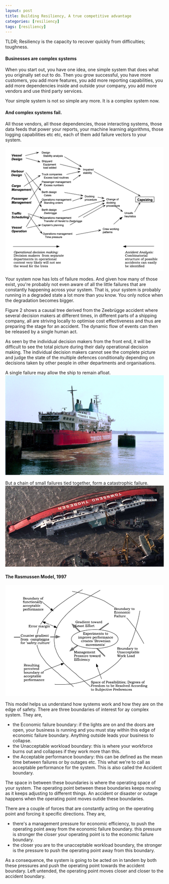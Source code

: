 ```yaml
---
layout: post
title: Building Resiliency, A true competitive advantage
categories: [resiliency]
tags: [resiliency]
---
```


TLDR; Resiliency is the capacity to recover quickly from difficulties; 
toughness.

#### Businesses are complex systems
When you start out, you have one idea, one simple system that does what you originally set out to do. Then you grow successful, you have more customers, you add more features, you add more reporting capabilities, you add more dependencies inside and outside your company, you add more vendors and use third party services.

Your simple system is not so simple any more. It is a complex system now.

#### And complex systems fail.
All those vendors, all those dependencies, those interacting systems, those data feeds that power your reports, your machine learning algorithms, those logging capabilities etc etc, each of them add failure vectors to your system.

![placeholder](/assets/images/The_Complex_pattern_of_the_Zeebrugge_accident.png)

Your system now has lots of failure modes. And given how many of those exist, you're probably not even aware of all the little failures that are constantly happening across your system. That is, your system is probably running in a degraded state a lot more than you know. You only notice when the degradation becomes bigger.

Figure 2 shows a causal tree derived from the Zeebrügge accident where several decision makers at different times, in different parts of a shipping company, all are striving locally to optimise cost effectiveness and thus are preparing the stage for an accident. The dynamic flow of events can then be released by a single human act.

As seen by the individual decision makers from the front end, it will be difficult to see the total picture during their daily operational decision making. The individual decision makers cannot see the complete picture and judge the state of the multiple defences conditionally depending on decisions taken by other people in other departments and organisations.

A single failure may allow the ship to remain afloat.
![placeholder](/assets/images/Herald_of_Free_Enterprise.jpeg)

But a chain of small failures tied together, form a catastrophic failure.
![placeholder](/assets/images/herald_of_free_enterprise_capsized.png)

#### The Rasmussen Model, 1997
![placeholder](/assets/images/Rasmussen_model_1997.png)

This model helps us understand how systems work and how they are on the edge of safety. There are three boundaries of interest for ay complex system. They are,
* the Economic failure boundary: if the lights are on and the doors are open, your business is running and you must stay within this edge of economic failure boundary. Anything outside leads your business to collapse.
* the Unacceptable workload boundary: this is where your workforce burns out and collapses if they work more than this. 
* the Acceptable performance boundary: this can be defined as the mean time between failures or by outages etc. This what we're to call as acceptable performance for the system. This is also called the Accident boundary.

The space in between these boundaries is where the operating space of your system. The operating point between these boundaries keeps moving as it keeps adjusting to different things. An accident or disaster or outage happens when the operating point moves outide these boundaries.

There are a couple of forces that are constantly acting on the operating point and forcing it specific directions. They are,
* there's a management pressure for economic efficiency, to push the operating point away from the economic failure boundary. this pressure is stronger the closer your operating point is to the economic failure boundary.
* the closer you are to the unacceptable workload boundary, the stronger is the pressure to push the operating point away from this boundary.

As a consequence, the system is going to be acted on in tandem by both these pressures and push the operating point towards the accident boundary. Left untended, the operating point moves closer and closer to the accident boundary.
